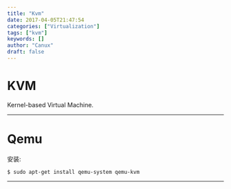 ```yaml
---
title: "Kvm"
date: 2017-04-05T21:47:54
categories: ["Virtualization"]
tags: ["kvm"]
keywords: []
author: "Canux"
draft: false
---
```


# KVM

Kernel-based Virtual Machine.

***

# Qemu

安装:

    $ sudo apt-get install qemu-system qemu-kvm

***
